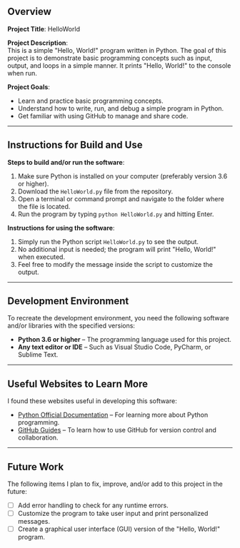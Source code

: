 ## Overview

**Project Title**: HelloWorld

**Project Description**:  
This is a simple "Hello, World!" program written in Python. The goal of this project is to demonstrate basic programming concepts such as input, output, and loops in a simple manner. It prints "Hello, World!" to the console when run.

**Project Goals**:  
- Learn and practice basic programming concepts.
- Understand how to write, run, and debug a simple program in Python.
- Get familiar with using GitHub to manage and share code.

---

## Instructions for Build and Use

**Steps to build and/or run the software**:  
1. Make sure Python is installed on your computer (preferably version 3.6 or higher).
2. Download the `HelloWorld.py` file from the repository.
3. Open a terminal or command prompt and navigate to the folder where the file is located.
4. Run the program by typing `python HelloWorld.py` and hitting Enter.

**Instructions for using the software**:  
1. Simply run the Python script `HelloWorld.py` to see the output.
2. No additional input is needed; the program will print "Hello, World!" when executed.
3. Feel free to modify the message inside the script to customize the output.

---

## Development Environment 

To recreate the development environment, you need the following software and/or libraries with the specified versions:

* **Python 3.6 or higher** – The programming language used for this project.
* **Any text editor or IDE** – Such as Visual Studio Code, PyCharm, or Sublime Text.

---

## Useful Websites to Learn More

I found these websites useful in developing this software:

* [Python Official Documentation](https://www.python.org/doc/) – For learning more about Python programming.
* [GitHub Guides](https://guides.github.com/) – To learn how to use GitHub for version control and collaboration.

---

## Future Work

The following items I plan to fix, improve, and/or add to this project in the future:

* [ ] Add error handling to check for any runtime errors.
* [ ] Customize the program to take user input and print personalized messages.
* [ ] Create a graphical user interface (GUI) version of the "Hello, World!" program.
